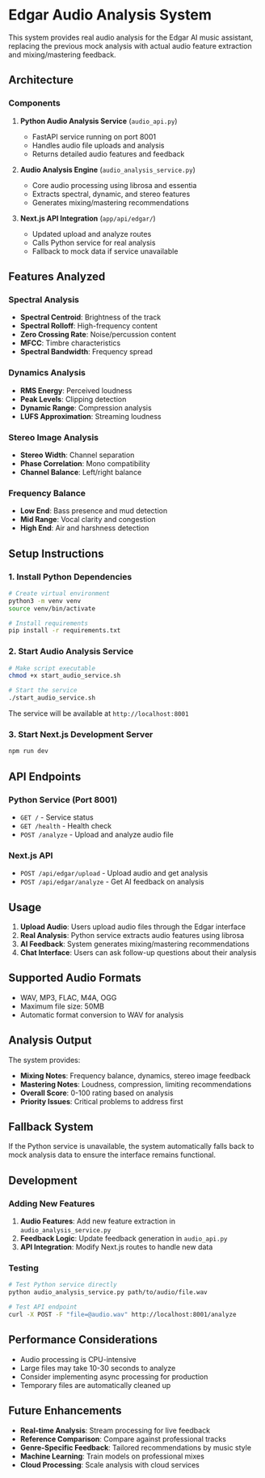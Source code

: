 # Edgar Audio Analysis System

This system provides real audio analysis for the Edgar AI music assistant, replacing the previous mock analysis with actual audio feature extraction and mixing/mastering feedback.

## Architecture

### Components

1. **Python Audio Analysis Service** (`audio_api.py`)
   - FastAPI service running on port 8001
   - Handles audio file uploads and analysis
   - Returns detailed audio features and feedback

2. **Audio Analysis Engine** (`audio_analysis_service.py`)
   - Core audio processing using librosa and essentia
   - Extracts spectral, dynamic, and stereo features
   - Generates mixing/mastering recommendations

3. **Next.js API Integration** (`app/api/edgar/`)
   - Updated upload and analyze routes
   - Calls Python service for real analysis
   - Fallback to mock data if service unavailable

## Features Analyzed

### Spectral Analysis
- **Spectral Centroid**: Brightness of the track
- **Spectral Rolloff**: High-frequency content
- **Zero Crossing Rate**: Noise/percussion content
- **MFCC**: Timbre characteristics
- **Spectral Bandwidth**: Frequency spread

### Dynamics Analysis
- **RMS Energy**: Perceived loudness
- **Peak Levels**: Clipping detection
- **Dynamic Range**: Compression analysis
- **LUFS Approximation**: Streaming loudness

### Stereo Image Analysis
- **Stereo Width**: Channel separation
- **Phase Correlation**: Mono compatibility
- **Channel Balance**: Left/right balance

### Frequency Balance
- **Low End**: Bass presence and mud detection
- **Mid Range**: Vocal clarity and congestion
- **High End**: Air and harshness detection

## Setup Instructions

### 1. Install Python Dependencies

```bash
# Create virtual environment
python3 -m venv venv
source venv/bin/activate

# Install requirements
pip install -r requirements.txt
```

### 2. Start Audio Analysis Service

```bash
# Make script executable
chmod +x start_audio_service.sh

# Start the service
./start_audio_service.sh
```

The service will be available at `http://localhost:8001`

### 3. Start Next.js Development Server

```bash
npm run dev
```

## API Endpoints

### Python Service (Port 8001)

- `GET /` - Service status
- `GET /health` - Health check
- `POST /analyze` - Upload and analyze audio file

### Next.js API

- `POST /api/edgar/upload` - Upload audio and get analysis
- `POST /api/edgar/analyze` - Get AI feedback on analysis

## Usage

1. **Upload Audio**: Users upload audio files through the Edgar interface
2. **Real Analysis**: Python service extracts audio features using librosa
3. **AI Feedback**: System generates mixing/mastering recommendations
4. **Chat Interface**: Users can ask follow-up questions about their analysis

## Supported Audio Formats

- WAV, MP3, FLAC, M4A, OGG
- Maximum file size: 50MB
- Automatic format conversion to WAV for analysis

## Analysis Output

The system provides:

- **Mixing Notes**: Frequency balance, dynamics, stereo image feedback
- **Mastering Notes**: Loudness, compression, limiting recommendations
- **Overall Score**: 0-100 rating based on analysis
- **Priority Issues**: Critical problems to address first

## Fallback System

If the Python service is unavailable, the system automatically falls back to mock analysis data to ensure the interface remains functional.

## Development

### Adding New Features

1. **Audio Features**: Add new feature extraction in `audio_analysis_service.py`
2. **Feedback Logic**: Update feedback generation in `audio_api.py`
3. **API Integration**: Modify Next.js routes to handle new data

### Testing

```bash
# Test Python service directly
python audio_analysis_service.py path/to/audio/file.wav

# Test API endpoint
curl -X POST -F "file=@audio.wav" http://localhost:8001/analyze
```

## Performance Considerations

- Audio processing is CPU-intensive
- Large files may take 10-30 seconds to analyze
- Consider implementing async processing for production
- Temporary files are automatically cleaned up

## Future Enhancements

- **Real-time Analysis**: Stream processing for live feedback
- **Reference Comparison**: Compare against professional tracks
- **Genre-Specific Feedback**: Tailored recommendations by music style
- **Machine Learning**: Train models on professional mixes
- **Cloud Processing**: Scale analysis with cloud services






